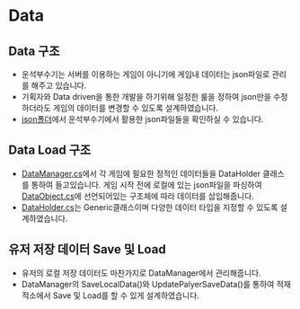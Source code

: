 # Data 
## Data 구조
* 운석부수기는 서버를 이용하는 게임이 아니기에 게임내 데이터는 json파일로 관리를 해주고 있습니다.
* 기획자와 Data driven을 통한 개발을 하기위해 일정한 룰을 정하여 json만을 수정하더라도 게임의 데이터를 변경할 수 있도록 설계하였습니다.
* [json폴더](../../Assets/Resources/GameData)에서 운석부수기에서 활용한 json파일들을 확인하실 수 있습니다.

## Data Load 구조
* [DataManager.cs](../../Assets/Scripts/Data/DataManager.cs)에서 각 게임에 필요한 정적인 데이터들을 DataHolder 클래스를 통하여 들고있습니다.
게임 시작 전에 로컬에 있는 json파일을 파싱하여 [DataObject.cs](../../Assets/Scripts/Data/DataObject.cs)에 선언되어있는 구조체에 따라 데이터를 삽입해줍니다.
* [DataHolder.cs](../../Assets/Scripts/Data/DataHolder.cs)는 Generic클래스이며 다양한 데이터 타입을 지정할 수 있도록 설계하였습니다.

## 유저 저장 데이터 Save 및 Load
* 유저의 로컬 저장 데이터도 마찬가지로 DataManager에서 관리해줍니다.
* DataManager의 SaveLocalData()와 UpdatePalyerSaveData()를 통하여 적재적소에서 Save 및 Load를 할 수 있게 설계하였습니다.